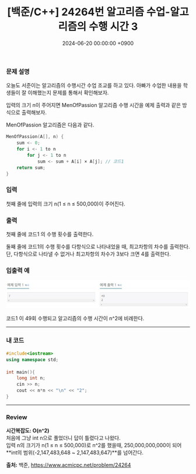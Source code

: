 ﻿---
layout: post
title:  "[백준/C++] 24264번 알고리즘 수업-알고리즘의 수행 시간 3"
date:   "2024-06-20 00:00:00 +0900"
#last_modified_at: "2024-05-03 00:00:00 +0900"
categories: ["백준", "알고리즘"]
tags: ["cpp", "브론즈3"]
---

### 문제 설명
오늘도 서준이는 알고리즘의 수행시간 수업 조교를 하고 있다. 아빠가 수업한 내용을 학생들이 잘 이해했는지 문제를 통해서 확인해보자.

입력의 크기 n이 주어지면 MenOfPassion 알고리즘 수행 시간을 예제 출력과 같은 방식으로 출력해보자.

MenOfPassion 알고리즘은 다음과 같다.

```c++
MenOfPassion(A[], n) {
    sum <- 0;
    for i <- 1 to n
        for j <- 1 to n
            sum <- sum + A[i] × A[j]; // 코드1
    return sum;
}
```

### 입력
첫째 줄에 입력의 크기 n(1 ≤ n ≤ 500,000)이 주어진다.

### 출력
첫째 줄에 코드1 의 수행 횟수를 출력한다.

둘째 줄에 코드1의 수행 횟수를 다항식으로 나타내었을 때, 최고차항의 차수를 출력한다. 단, 다항식으로 나타낼 수 없거나 최고차항의 차수가 3보다 크면 4를 출력한다.

### 입출력 예
![problem_ex](/assets/img/24264_ex.jpg)

코드1 이 49회 수행되고 알고리즘의 수행 시간이 n^2에 비례한다.

---

### 내 코드
```c++
#include<iostream>
using namespace std;

int main(){
    long int n;
    cin >> n;
    cout << n*n << "\n" << "2";
}
```
---

### Review
**시간복잡도: O(n^2)**
<br/>처음에 그냥 int n으로 풀었더니 답이 틀렸다고 나왔다.
<br/>입력 n의 크기가 n(1 ≤ n ≤ 500,000)로 n^2를 했을때, 250,000,000,000이 되어 **int의 범위(-2,147,483,648 ~ 2,147,483,647)**를 넘어간다.

**출처:** 백준, https://www.acmicpc.net/problem/24264